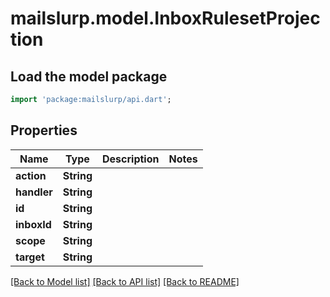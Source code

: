 # mailslurp.model.InboxRulesetProjection

## Load the model package
```dart
import 'package:mailslurp/api.dart';
```

## Properties
Name | Type | Description | Notes
------------ | ------------- | ------------- | -------------
**action** | **String** |  | 
**handler** | **String** |  | 
**id** | **String** |  | 
**inboxId** | **String** |  | 
**scope** | **String** |  | 
**target** | **String** |  | 

[[Back to Model list]](../README#documentation-for-models) [[Back to API list]](../README#documentation-for-api-endpoints) [[Back to README]](../README)



